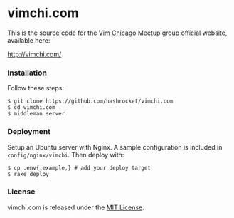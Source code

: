 # vimchi.com

This is the source code for the [Vim Chicago](http://vimchi.com/) Meetup group
official website, available here:

http://vimchi.com/

### Installation

Follow these steps:

```
$ git clone https://github.com/hashrocket/vimchi.com
$ cd vimchi.com
$ middleman server
```

### Deployment

Setup an Ubuntu server with Nginx. A sample configuration is included in
`config/nginx/vimchi`. Then deploy with:

```
$ cp .env{.example,} # add your deploy target
$ rake deploy
```

### License

vimchi.com is released under the [MIT
License](http://www.opensource.org/licenses/MIT).

